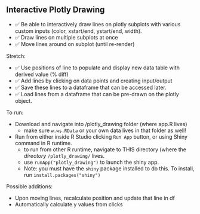 ## Interactive Plotly Drawing
- :white_check_mark: Be able to interactively draw lines on plotly subplots with various custom inputs (color, xstart/end, ystart/end, width).
- :white_check_mark: Draw lines on multiple subplots at once
- :white_check_mark: Move lines around on subplot (until re-render)

Stretch:
- :white_check_mark: Use positions of line to populate and display new data table with derived value (% diff)
- :white_check_mark: Add lines by clicking on data points and creating input/output
- :white_check_mark: Save these lines to a dataframe that can be accessed later.
- :white_check_mark: Load lines from a dataframe that can be pre-drawn on the plotly object. 

To run: 
- Download and navigate into /plotly_drawing folder (where app.R lives)
    - make sure `w.ws.RData` or your own data lives in that folder as well! 
- Run from either inside R Studio clicking `Run App` button, or using Shiny command in R runtime.
    - to run from other R runtime, navigate to THIS directory (where the *directory* `/plotly_drawing/` lives.
    - use `runApp("plotly_drawing")` to launch the shiny app. 
    - Note: you must have the `shiny` package installed to do this. To install, run `install.packages("shiny")`

Possible additions:
- Upon moving lines, recalculate position and update that line in df
- Automatically calculate y values from clicks

